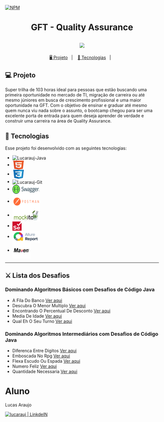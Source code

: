 [![NPM](https://img.shields.io/npm/l/react)](https://github.com/lucarauj/bootcamp-GFT-Quality-Assurance-para-mulheres/blob/main/LICENSE)

<h1 align="center">
  GFT - Quality Assurance
</h1>

<h2 align="center">
  <img src="https://hermes.digitalinnovation.one/tracks/3ae0666b-ad40-4952-be45-5b308a77e360.png" width="250px">
</h2>

<p align="center">
  <a href="#-projeto">🖥️ Projeto</a>&nbsp;&nbsp;&nbsp;|&nbsp;&nbsp;&nbsp;
  <a href="#-tecnologias">🚀 Tecnologias</a>&nbsp;&nbsp;&nbsp;|&nbsp;&nbsp;&nbsp;
</p>


## 💻 Projeto

Super trilha de 103 horas ideal para pessoas que estão buscando uma primeira oportunidade no mercado de TI, migração de carreira ou até mesmo júniores em busca de crescimento profissional e uma maior oportunidade na GFT. 
Com o objetivo de ensinar e graduar até mesmo quem nunca viu nada sobre o assunto, o bootcamp chegou para ser uma excelente porta de entrada para quem deseja aprender de verdade e construir uma carreira na área de Quality Assurance.

## 🚀 Tecnologias

Esse projeto foi desenvolvido com as seguintes tecnologias:

- <img align="center" alt="Lucarauj-Java" height="30" width="40" src="https://cdn.jsdelivr.net/gh/devicons/devicon/icons/java/java-original.svg">
- <img align="center" alt="Lucarauj-HTML" height="30" width="40" src="https://raw.githubusercontent.com/devicons/devicon/master/icons/html5/html5-original.svg">
- <img align="center" alt="Lucarauj-CSS" height="30" width="40" src="https://raw.githubusercontent.com/devicons/devicon/master/icons/css3/css3-original.svg">
- <img align="center" alt="Lucarauj-Git" height="30" width="40" src="https://cdn.jsdelivr.net/gh/devicons/devicon/icons/git/git-original.svg">
- <img align="center" alt="Lucarauj-Swagger" height="30" width="90" src="https://github.com/lucarauj/assets/blob/main/Swagger.png">
- <img align="center" alt="Lucarauj-Postman" height="50" width="90" src="https://github.com/lucarauj/assets/blob/main/postman.png">
- <img align="center" alt="Lucarauj-Mockito" height="40" width="90" src="https://github.com/lucarauj/assets/blob/main/mockito.png">
- <img align="center" alt="Lucarauj-Selenium" height="30" width="30" src="https://github.com/lucarauj/assets/blob/main/SeleniumWebDriver.png"/>
- <img align="center" alt="Lucarauj-Allure" height="40" width="90" src="https://github.com/lucarauj/assets/blob/main/AllureReport.jpg"/>
- <img align="center" alt="Lucarauj-Maven" height="50" width="60" src="https://github.com/lucarauj/assets/blob/main/Maven-Apache.svg">

---

## ⚔ Lista dos Desafios

### Dominando Algoritmos Básicos com Desafios de Código Java

- A Fila Do Banco [Ver aqui](./src/dio/me/dominandoAlgaritmosBasicosComDesafiosdeCodigoJava/AFilaDoBanco.java)
- Descubra O Menor Multiplo [Ver aqui](./src/dio/me/dominandoAlgaritmosBasicosComDesafiosdeCodigoJava/DescubraOMenorMultiplo.java)
- Encontrando O Percentual De Desconto [Ver aqui](./src/dio/me/dominandoAlgaritmosBasicosComDesafiosdeCodigoJava/EncontrandoOPercentualDeDesconto.java)
- Media De Idade [Ver aqui](./src/dio/me/dominandoAlgaritmosBasicosComDesafiosdeCodigoJava/MediaDeIdade.java)
- Qual Eh O Seu Turno [Ver aqui](./src/dio/me/dominandoAlgaritmosBasicosComDesafiosdeCodigoJava/QualEhOSeuTurno.java)

### Dominando Algoritmos Intermediários com Desafios de Código Java

- Diferenca Entre Digitos [Ver aqui](./src/dio/me/dominandoAlgaritmosIntermediariosComDesafiosdeCodigoJava/DiferencaEntreDigitos.java)
- Emboscada No Rpg [Ver aqui](./src/dio/me/dominandoAlgaritmosIntermediariosComDesafiosdeCodigoJava/EmboscadaNoRpg.java)
- Flexa Escudo Ou Espada [Ver aqui](./src/dio/me/dominandoAlgaritmosIntermediariosComDesafiosdeCodigoJava/FlexaEscudoOuEspada.java)
- Numero Feliz [Ver aqui](./src/dio/me/dominandoAlgaritmosIntermediariosComDesafiosdeCodigoJava/NumeroFeliz.java)
- Quantidade Necessaria [Ver aqui](./src/dio/me/dominandoAlgaritmosIntermediariosComDesafiosdeCodigoJava/QuantidadeNecessaria.java)

# Aluno

Lucas Araujo

<a href="https://www.linkedin.com/in/lucarauj"><img alt="lucarauj | LinkdeIN" width="40px" src="https://user-images.githubusercontent.com/43545812/144035037-0f415fc7-9f96-4517-a370-ccc6e78a714b.png" /></a>
